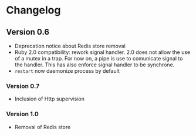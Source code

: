 # Changelog

## Version 0.6

 * Deprecation notice about Redis store removal
 * Ruby 2.0 compatibility: rework signal handler. 2.0 does not allow the use of
 a mutex in a trap. For now on, a pipe is use to comunicate signal to the
 handler. This has also enforce signal handler to be synchrone.
 * `restart` now daemonize process by default


### Version 0.7

 * Inclusion of Http supervision

### Version 1.0

 * Removal of Redis store
